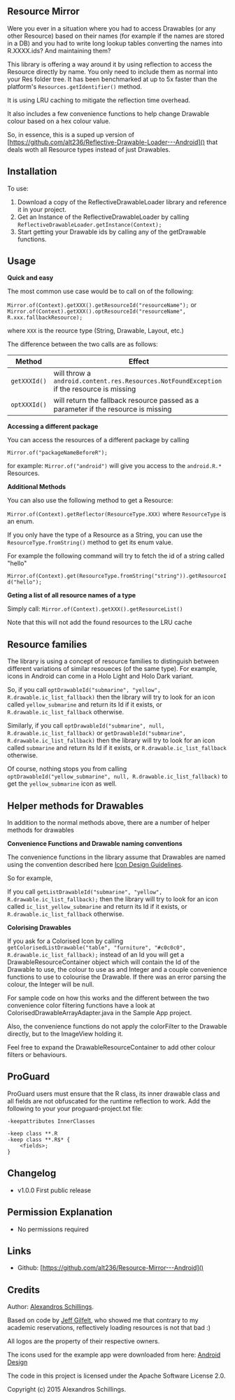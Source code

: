 Resource Mirror
-----------

Were you ever in a situation where you had to access Drawables (or any other Resource) based on their names (for example if the names are stored in a DB) and you had to write long lookup tables converting the names into R.XXXX.ids? And maintaining them?

This library is offering a way around it by using reflection to access the Resource directly by name. You only need to include them as normal into your Res folder tree. It has been benchmarked at up to 5x faster than the platform's `Resources.getIdentifier()` method.

It is using LRU caching to mitigate the reflection time overhead.

It also includes a few convenience functions to help change Drawable colour based on a hex colour value.

So, in essence, this is a suped up version of [https://github.com/alt236/Reflective-Drawable-Loader---Android]() that deals woth all Resource types instead of just Drawables.

Installation
-----------
To use:

1. Download a copy of the ReflectiveDrawableLoader library and reference it in your project.
2. Get an Instance of the ReflectiveDrawableLoader by calling `ReflectiveDrawableLoader.getInstance(Context);`
3. Start getting your Drawable ids by calling  any of the getDrawable functions.

Usage
-----------
<b>Quick and easy</b>

The most common use case would be to call on of the following:

`Mirror.of(Context).getXXX().getResourceId("resourceName");` or
`Mirror.of(Context).getXXX().optResourceId("resourceName", R.xxx.fallbackResource);`

where `XXX` is the reource type (String, Drawable, Layout, etc.)

The difference between the two calls are as follows:

|Method|Effect|
|------|------|
|`getXXXId()`|will throw a `android.content.res.Resources.NotFoundException` if the resource is missing|
|`optXXXId()`|will return the fallback resource passed as a parameter if the resource is missing|

<b>Accessing a different package</b>

You can access the resources of a different package by calling

`Mirror.of("packageNameBeforeR");`

for example:
`Mirror.of("android")` will give you access to the `android.R.*` Resources.

<b>Additional Methods</b>

You can also use the following method to get a Resource:

`Mirror.of(Context).getReflector(ResourceType.XXX)` where `ResourceType` is an enum.

If you only have the type of a Resource as a String, you can use the `ResourceType.fromString()` method to get its enum value.

For example the following command will try to fetch the id of a string called "hello"

`Mirror.of(Context).get(ResourceType.fromString("string")).getResourceId("hello");`

<b>Geting a list of all resource names of a type</b>

Simply call:
`Mirror.of(Context).getXXX().getResourceList()`

Note that this will not add the found resources to the LRU cache

Resource families
-----------

The library is using a concept of resource families to distinguish between different variations of similar resoueces (of the same type).
For example, icons in Android can come in a Holo Light and Holo Dark variant.

So, if you call `optDrawableId("submarine", "yellow", R.drawable.ic_list_fallback)` then the library will try to look for an icon called `yellow_submarine` and return its Id if it exists, or `R.drawable.ic_list_fallback` otherwise.

Similarly, if you call `optDrawableId("submarine", null, R.drawable.ic_list_fallback)` or  `getDrawableId("submarine", R.drawable.ic_list_fallback)` then the library will try to look for an icon called `submarine` and return its Id if it exists, or `R.drawable.ic_list_fallback` otherwise.

Of course, nothing stops you from calling  `optDrawableId("yellow_submarine", null, R.drawable.ic_list_fallback)` to get the `yellow_submarine` icon as well.

Helper methods for Drawables
-----------
In addition to the normal methods above, there are a number of helper methods for drawables

<b>Convenience Functions and Drawable naming conventions</b>

The convenience functions in the library assume that Drawables are named using the convention described here [Icon Design Guidelines](http://developer.android.com/guide/practices/ui_guidelines/icon_design.html).

So for example,

If you call `getListDrawableId("submarine", "yellow", R.drawable.ic_list_fallback);` then the library will try to look for an icon called `ic_list_yellow_submarine` and return its Id if it exists, or `R.drawable.ic_list_fallback` otherwise.

<b>Colorising Drawables</b>

If you ask for a Colorised Icon by calling `getColorisedListDrawable("table", "furniture", "#c0c0c0", R.drawable.ic_list_fallback);` instead of an Id you will get a DrawableResourceContainer object which will contain the Id of the Drawable to use, the colour to use as and Integer and a couple convenience functions to use to colourise the Drawable. If there was an error parsing the colour, the Integer will be null.

For sample code on how this works and the different between the two convenience color filtering functions have a look at ColorisedDrawableArrayAdapter.java in the Sample App project.

Also, the convenience functions do not apply the colorFilter to the Drawable directly, but to the ImageView holding it.

Feel free to expand the DrawableResourceContainer to add other colour filters or behaviours.

ProGuard
--------

ProGuard users must ensure that the R class, its inner drawable class and all fields are not obfuscated for the runtime reflection to work. Add the following to your your proguard-project.txt file:

    -keepattributes InnerClasses

    -keep class **.R
    -keep class **.R$* {
        <fields>;
    }

Changelog
-----------
* v1.0.0 First public release

Permission Explanation
-----------
* No permissions required


Links
-----------
* Github: [https://github.com/alt236/Resource-Mirror---Android]()

Credits
-----------
Author: [Alexandros Schillings](https://github.com/alt236).

Based on code by [Jeff Gilfelt](https://github.com/jgilfelt), who showed me that contrary to my academic reservations, reflectively loading resources is not that bad :)

All logos are the property of their respective owners.

The icons used for the example app were downloaded from here: [Android Design](http://developer.android.com/design/downloads/index.htm)

The code in this project is licensed under the Apache Software License 2.0.

Copyright (c) 2015 Alexandros Schillings.

